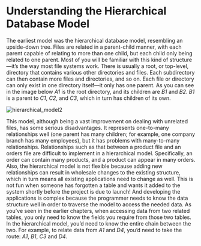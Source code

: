 
# Understanding the Hierarchical Database Model

The earliest model was the hierarchical database model, resembling an upside-down tree. Files are related in a parent-child manner, with each parent capable of relating to more than one child, but each child only being related to one parent. Most of you will be familiar with this kind of structure—it’s the way most file systems work. There is usually a root, or top-level, directory that contains various other directories and files. Each subdirectory can then contain more files and directories, and so on. Each file or directory can only exist in one directory itself—it only has one parent. As you can see in the image below *A1* is the root directory, and its children are *B1* and *B2*. *B1* is a parent to *C1*, *C2*, and *C3*, which in turn has children of its own.


![hierarchical_model2](../../../../../.gitbook/assets/understanding-the-hierarchical-database-model/+image/hierarchical_model2.png "hierarchical_model2")


This model, although being a vast improvement on dealing with unrelated files, has some serious disadvantages. It represents one-to-many relationships well (one parent has many children; for example, one company branch has many employees), but it has problems with many-to-many relationships. Relationships such as that between a product file and an orders file are difficult to implement in a hierarchical model. Specifically, an order can contain many products, and a product can appear in many orders. Also, the hierarchical model is not flexible because adding new relationships can result in wholesale changes to the existing structure, which in turn means all existing applications need to change as well. This is not fun when someone has forgotten a table and wants it added to the system shortly before the project is due to launch! And developing the applications is complex because the programmer needs to know the data structure well in order to traverse the model to access the needed data. As you’ve seen in the earlier chapters, when accessing data from two related tables, you only need to know the fields you require from those two tables. In the hierarchical model, you’d need to know the entire chain between the two. For example, to relate data from *A1* and *D4*, you’d need to take the route: *A1*, *B1*, *C3* and *D4*.

